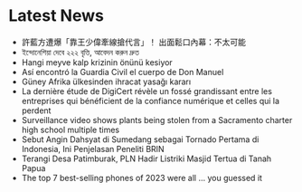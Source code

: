 # Latest News
-  許藍方遭爆「靠王少偉牽線搶代言」！ 出面鬆口內幕：不太可能
-  ইন্দোনেশিয়া দেবে ২২২ বৃত্তি, আবেদন করুন দ্রুত
-  Hangi meyve kalp krizinin önünü kesiyor
-  Así encontró la Guardia Civil el cuerpo de Don Manuel
-  Güney Afrika ülkesinden ihracat yasağı kararı
-  La dernière étude de DigiCert révèle un fossé grandissant entre les entreprises qui bénéficient de la confiance numérique et celles qui la perdent
-  Surveillance video shows plants being stolen from a Sacramento charter high school multiple times
-  Sebut Angin Dahsyat di Sumedang sebagai Tornado Pertama di Indonesia, Ini Penjelasan Peneliti BRIN
-  Terangi Desa Patimburak, PLN Hadir Listriki Masjid Tertua di Tanah Papua
-  The top 7 best-selling phones of 2023 were all … you guessed it
